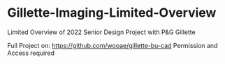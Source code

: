 # Gillette-Imaging-Limited-Overview
Limited Overview of 2022 Senior Design Project with P&amp;G Gillette

Full Project on: https://github.com/wooae/gillette-bu-cad
Permission and Access required
